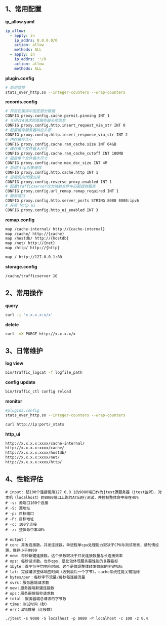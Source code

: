 ## 1、常用配置 

**ip_allow.yaml**

```yaml
ip_allow:
  - apply: in
    ip_addrs: 0.0.0.0/0
    action: allow
    methods: ALL
  - apply: in
    ip_addrs: ::/0
    action: allow
    methods: ALL
```

**plugin.config**

```bash
# 启用监控
stats_over_http.so --integer-counters --wrap-counters
```

**records.config**

```bash
# 开启在缓存中固定部分数据
CONFIG proxy.config.cache.permit.pinning INT 1
# 关闭VIA请求到原服务器头部信息
CONFIG proxy.config.http.insert_request_via_str INT 0
# 配置缓存服务器响应头部
CONFIG proxy.config.http.insert_response_via_str INT 2
# 内存缓存大小
CONFIG proxy.config.cache.ram_cache.size INT 64GB
# 缓存单个文件最大尺寸
CONFIG proxy.config.cache.ram_cache_cutoff INT 100MB
# 磁盘单个文件最大尺寸
CONFIG proxy.config.cache.max_doc_size INT 4M
# 启用http对象缓存
CONFIG proxy.config.http.cache.http INT 1
# 启用反向代理支持
CONFIG proxy.config.reverse_proxy.enabled INT 1
# 配置trafficserver仅为映射文件中匹配提供服务
CONFIG proxy.config.url_remap.remap_required INT 1
# 服务端口
CONFIG proxy.config.http.server_ports STRING 8080 8080:ipv6
# 开启 http ui
CONFIG proxy.config.http_ui_enabled INT 3
```

**remap.config**

```bash
map /cache-internal/ http://{cache-internal}
map /cache/ http://{cache}
map /hostdb/ http://{hostdb}
map /net/ http://{net}
map /http/ http://{http}

map / http://127.0.0.1:80
```

**storage.config**

```bash
/cache/trafficserver 1G
```

## 2、常用操作 

**query**

```bash
curl -i 'x.x.x.x:x/x' 
```

**delete**

```bash
curl -vX PURGE http://x.x.x.x/x
```

## 3、日常维护 

**log view**

```bash
bin/traffic_logcat -f logfile_path
```

**config update**

```bash
bin/traffic_ctl config reload
```

**monitor**

```bash
#plugins.config
stats_over_http.so --integer-counters --wrap-counters

curl http://ip:port/_stats
```

**http_ui**

```bash
http://x.x.x.x:xxxx/cache-internal/
http://x.x.x.x:xxxx/cache/
http://x.x.x.x:xxxx/hostdb/
http://x.x.x.x:xxxx/net/
http://x.x.x.x:xxxx/http/
```

## 4、性能评估

```shell
# input: 起100个连接使用127.0.0.1的9080端口作为jtest源服务器（jtest监听），对本机（localhost）的8080端口上跑的ATS进行测试，并控制整体命中率在40%
# -s: 源端口100个连接
# -S: 源地址
# -p: 目标端口
# -P: 目标地址
# -c: 100个连接
# -z: 整体命中率40%

# output：
# con: 并发连接数。并发连接数，单进程单cpu处理能力取决于CPU与测试场景，请酌情设置，推荐小于9999
# new: 每秒新建连接数。这个参数取决于并发连接数量与长连接效率
# ops: 每秒请求数。也作qps，是比较体现服务器性能的关键指标
# 1byte：首字节平均响应时间。这个是体现整体转发效率的关键指标
# lat: 完成请求整体响应时间（收到最后一个字节）。cache系统性能关键指标
# bytes/per：每秒字节流量/每秒每连接流量
# svrs：服务器端请求数
# new：服务器端新建连接数
# ops：服务器端每秒请求数
# total：服务器端总请求的字节数
# time：测试时间（秒）
# err：出错数量（连接数）

./jtest -s 9080 -S localhost -p 8080 -P localhost -c 100 -z 0.4
```